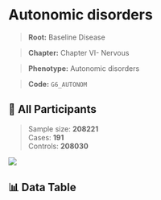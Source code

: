 # Autonomic disorders

> **Root:** Baseline Disease  

> **Chapter:** Chapter VI- Nervous  

> **Phenotype:** Autonomic disorders  

> **Code:** `G6_AUTONOM`

## 🧪 All Participants  
> Sample size: **208221**  
> Cases: **191**  
> Controls: **208030**
<img src="/Sensitive/Figures/ALL/Incidence/G6_AUTONOM.png"/>

## 📊 Data Table
<CsvTableMRF src="/Sensitive/Data/ALL/Incidence/COX_G6_AUTONOM.csv"/>

